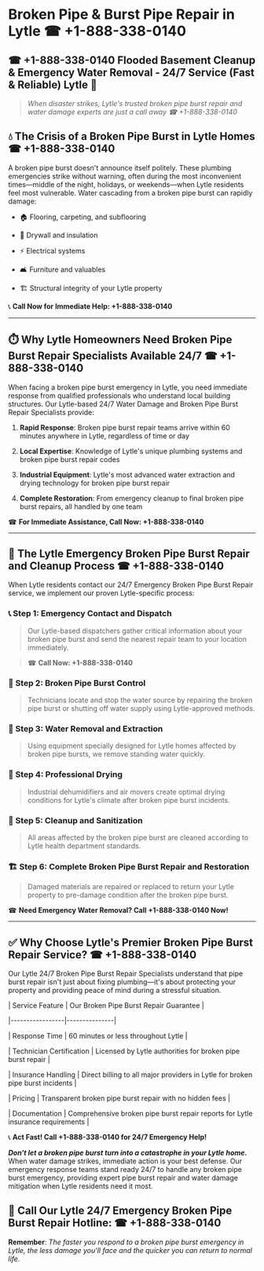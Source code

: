 # Broken Pipe & Burst Pipe Repair in Lytle ☎ +1-888-338-0140  
## ☎ +1-888-338-0140 Flooded Basement Cleanup & Emergency Water Removal - 24/7 Service (Fast & Reliable) Lytle 🚨  

> *When disaster strikes, Lytle's trusted broken pipe burst repair and water damage experts are just a call away ☎ +1-888-338-0140*  

## 💧 The Crisis of a Broken Pipe Burst in Lytle Homes ☎ +1-888-338-0140  

A broken pipe burst doesn't announce itself politely. These plumbing emergencies strike without warning, often during the most inconvenient times—middle of the night, holidays, or weekends—when Lytle residents feel most vulnerable. Water cascading from a broken pipe burst can rapidly damage:  

* 🏠 Flooring, carpeting, and subflooring  
* 🧱 Drywall and insulation  
* ⚡ Electrical systems  
* 🛋️ Furniture and valuables  
* 🏗️ Structural integrity of your Lytle property  

📞 **Call Now for Immediate Help: +1-888-338-0140**  

---  

## ⏱️ Why Lytle Homeowners Need Broken Pipe Burst Repair Specialists Available 24/7 ☎ +1-888-338-0140  

When facing a broken pipe burst emergency in Lytle, you need immediate response from qualified professionals who understand local building structures. Our Lytle-based 24/7 Water Damage and Broken Pipe Burst Repair Specialists provide:  

1. **Rapid Response**: Broken pipe burst repair teams arrive within 60 minutes anywhere in Lytle, regardless of time or day  
2. **Local Expertise**: Knowledge of Lytle's unique plumbing systems and broken pipe burst repair codes  
3. **Industrial Equipment**: Lytle's most advanced water extraction and drying technology for broken pipe burst repair  
4. **Complete Restoration**: From emergency cleanup to final broken pipe burst repairs, all handled by one team  

☎ **For Immediate Assistance, Call Now: +1-888-338-0140**  

---  

## 🔧 The Lytle Emergency Broken Pipe Burst Repair and Cleanup Process ☎ +1-888-338-0140  

When Lytle residents contact our 24/7 Emergency Broken Pipe Burst Repair service, we implement our proven Lytle-specific process:  

### 📞 Step 1: Emergency Contact and Dispatch  
> Our Lytle-based dispatchers gather critical information about your broken pipe burst and send the nearest repair team to your location immediately.  
> ☎ **Call Now: +1-888-338-0140**  

### 🚿 Step 2: Broken Pipe Burst Control  
> Technicians locate and stop the water source by repairing the broken pipe burst or shutting off water supply using Lytle-approved methods.  

### 🌊 Step 3: Water Removal and Extraction  
> Using equipment specially designed for Lytle homes affected by broken pipe bursts, we remove standing water quickly.  

### 💨 Step 4: Professional Drying  
> Industrial dehumidifiers and air movers create optimal drying conditions for Lytle's climate after broken pipe burst incidents.  

### 🧼 Step 5: Cleanup and Sanitization  
> All areas affected by the broken pipe burst are cleaned according to Lytle health department standards.  

### 🏗️ Step 6: Complete Broken Pipe Burst Repair and Restoration  
> Damaged materials are repaired or replaced to return your Lytle property to pre-damage condition after the broken pipe burst.  

☎ **Need Emergency Water Removal? Call +1-888-338-0140 Now!**  

---  

## ✅ Why Choose Lytle's Premier Broken Pipe Burst Repair Service? ☎ +1-888-338-0140  

Our Lytle 24/7 Broken Pipe Burst Repair Specialists understand that pipe burst repair isn't just about fixing plumbing—it's about protecting your property and providing peace of mind during a stressful situation.  

| Service Feature | Our Broken Pipe Burst Repair Guarantee |  
|-----------------|---------------|  
| Response Time | 60 minutes or less throughout Lytle |  
| Technician Certification | Licensed by Lytle authorities for broken pipe burst repair |  
| Insurance Handling | Direct billing to all major providers in Lytle for broken pipe burst incidents |  
| Pricing | Transparent broken pipe burst repair with no hidden fees |  
| Documentation | Comprehensive broken pipe burst repair reports for Lytle insurance requirements |  

📞 **Act Fast! Call +1-888-338-0140 for 24/7 Emergency Help!**  

***Don't let a broken pipe burst turn into a catastrophe in your Lytle home.*** When water damage strikes, immediate action is your best defense. Our emergency response teams stand ready 24/7 to handle any broken pipe burst emergency, providing expert pipe burst repair and water damage mitigation when Lytle residents need it most.  

## 📱 Call Our Lytle 24/7 Emergency Broken Pipe Burst Repair Hotline: ☎ +1-888-338-0140  

**Remember**: *The faster you respond to a broken pipe burst emergency in Lytle, the less damage you'll face and the quicker you can return to normal life.*